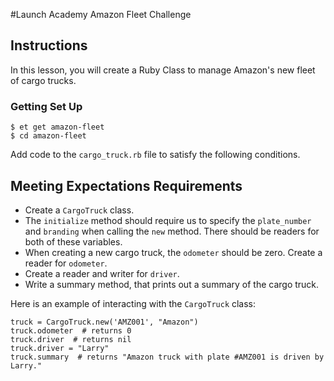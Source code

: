 #Launch Academy Amazon Fleet Challenge
## Instructions

In this lesson, you will create a Ruby Class to manage Amazon's new fleet of
cargo trucks.

### Getting Set Up

```
$ et get amazon-fleet
$ cd amazon-fleet
```

Add code to the `cargo_truck.rb` file to satisfy the following conditions.

## Meeting Expectations Requirements

* Create a `CargoTruck` class.
* The `initialize` method should require us to specify the `plate_number` and
  `branding` when calling the `new` method. There should be readers for both
  of these variables.
* When creating a new cargo truck, the `odometer` should be zero. Create a reader
  for `odometer`.
* Create a reader and writer for `driver`.
* Write a summary method, that prints out a summary of the cargo truck.

Here is an example of interacting with the `CargoTruck` class:

```
truck = CargoTruck.new('AMZ001', "Amazon")
truck.odometer  # returns 0
truck.driver  # returns nil
truck.driver = "Larry"
truck.summary  # returns "Amazon truck with plate #AMZ001 is driven by Larry."
```
